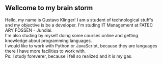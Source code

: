 <h2 align="left"> Wellcome to my brain storm </h2>
  <p> Hello, my name is Gustavo Klinger! I am a student of technological stuff's and my objective is be a developer. I'm studing IT Management at FATEC ARY FOSSEN - Jundiaí.<br>I'm also studing by myself doing some courses online and getting knowledge about programming languages.<br> I would like to work with Python or JavaScript, because they are languages there i have more facilities to work with.<br>Ps: I study foreverer, because i fell so realized and it is my gas.</p>








